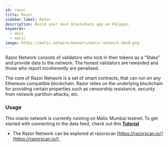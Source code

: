 ```yaml
---
id: razor
title: Razor
sidebar_label: Razor
description: Build your next blockchain app on Polygon.
keywords:
  - docs
  - matic
image: https://matic.network/banners/matic-network-16x9.png
---
```


Razor Network consists of validators who lock in their tokens as a “Stake” and provide data to the network. The honest validators are rewarded and those who report incoherently are penalised.

The core of Razor Network is a set of smart contracts, that can run on any Ethereum compatible blockchain. Razor relies on the underlying blockchain for providing certain properties such as censorship resistance, security from network partition attacks, etc.

### Usage

This oracle network is currently running on Matic Mumbai testnet. To get started with connecting to the data feed, check out this **[Tutorial](https://docs.razor.network/)**

- The Razor Network can be explored at razorscan [https://razorscan.io/](https://razorscan.io/) 

